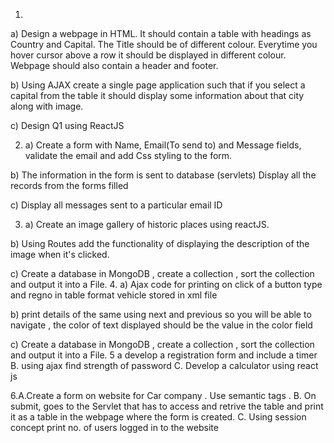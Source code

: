 1. 
a) Design a webpage in HTML. It should contain a table with headings as Country and Capital. The Title should be of different colour. Everytime you hover cursor above a row it should be displayed in different colour. Webpage should also contain a header and footer.

b) Using AJAX create a single page application such that if you select a capital from the table it should display some information about that city along with image.

c) Design Q1 using ReactJS

2. a) Create a form with Name, Email(To send to) and Message fields, validate the email and add Css styling to the form. 

b) The information in the form is sent to database (servlets) 
Display all the records from the forms filled

c) Display all messages sent to a particular email ID

3. a) Create an image gallery of historic places using reactJS.
 
b) Using Routes add the functionality of displaying the description of the image when it's clicked.

c) Create a database in MongoDB , create a collection , sort the collection and output it into a File.
4. a) Ajax code for printing on click of a button  type and regno in table format vehicle stored in xml file
 
b) print details of the same using next and previous so you will be able to navigate , the color of text displayed should be the value in the color field 

c) Create a database in MongoDB , create a collection , sort the collection and output it into a File.
5 a develop a registration form and include a timer 
B. using ajax find strength of password
C. Develop a calculator using react js

6.A.Create a form on website for Car company . Use semantic tags . 
B. On submit, goes to the Servlet that has to access and retrive the table and print it as a table in the webpage where the form is created. 
C. Using session concept print no. of users logged in to the website